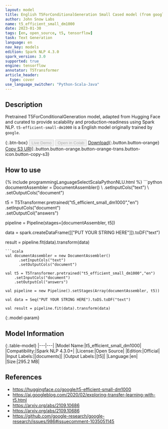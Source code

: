 ```yaml
---
layout: model
title: English T5ForConditionalGeneration Small Cased model (from google)
author: John Snow Labs
name: t5_efficient_small_dm1000
date: 2023-01-30
tags: [en, open_source, t5, tensorflow]
task: Text Generation
language: en
nav_key: models
edition: Spark NLP 4.3.0
spark_version: 3.0
supported: true
engine: tensorflow
annotator: T5Transformer
article_header:
  type: cover
use_language_switcher: "Python-Scala-Java"
---
```


## Description

Pretrained T5ForConditionalGeneration model, adapted from Hugging Face and curated to provide scalability and production-readiness using Spark NLP. `t5-efficient-small-dm1000` is a English model originally trained by `google`.

{:.btn-box}
<button class="button button-orange" disabled>Live Demo</button>
<button class="button button-orange" disabled>Open in Colab</button>
[Download](https://s3.amazonaws.com/auxdata.johnsnowlabs.com/public/models/t5_efficient_small_dm1000_en_4.3.0_3.0_1675118935697.zip){:.button.button-orange}
[Copy S3 URI](s3://auxdata.johnsnowlabs.com/public/models/t5_efficient_small_dm1000_en_4.3.0_3.0_1675118935697.zip){:.button.button-orange.button-orange-trans.button-icon.button-copy-s3}

## How to use



<div class="tabs-box" markdown="1">
{% include programmingLanguageSelectScalaPythonNLU.html %}
```python
documentAssembler = DocumentAssembler() \
    .setInputCols("text") \
    .setOutputCols("document")

t5 = T5Transformer.pretrained("t5_efficient_small_dm1000","en") \
    .setInputCols("document") \
    .setOutputCol("answers")
    
pipeline = Pipeline(stages=[documentAssembler, t5])

data = spark.createDataFrame([["PUT YOUR STRING HERE"]]).toDF("text")

result = pipeline.fit(data).transform(data)
```
```scala
val documentAssembler = new DocumentAssembler() 
      .setInputCols("text")
      .setOutputCols("document")
       
val t5 = T5Transformer.pretrained("t5_efficient_small_dm1000","en") 
    .setInputCols("document")
    .setOutputCol("answers")
   
val pipeline = new Pipeline().setStages(Array(documentAssembler, t5))

val data = Seq("PUT YOUR STRING HERE").toDS.toDF("text")

val result = pipeline.fit(data).transform(data)
```
</div>

{:.model-param}
## Model Information

{:.table-model}
|---|---|
|Model Name:|t5_efficient_small_dm1000|
|Compatibility:|Spark NLP 4.3.0+|
|License:|Open Source|
|Edition:|Official|
|Input Labels:|[documents]|
|Output Labels:|[t5]|
|Language:|en|
|Size:|295.2 MB|

## References

- https://huggingface.co/google/t5-efficient-small-dm1000
- https://ai.googleblog.com/2020/02/exploring-transfer-learning-with-t5.html
- https://arxiv.org/abs/2109.10686
- https://arxiv.org/abs/2109.10686
- https://github.com/google-research/google-research/issues/986#issuecomment-1035051145